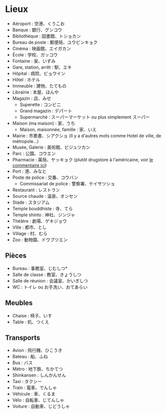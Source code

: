# Lieux

- Aéroport : 空港、くうこお
- Banque : 銀行、グンコウ
- Bibliothèque : 図書館、トショカン
- Bureau de poste : 郵便局、ユウビンキョク
- Cinéma : 映画館、エイガカン
- École : 学校、ガッコウ
- Fontaine : 泉、いずみ
- Gare, station, arrêt : 駅、エキ
- Hôpital : 病院、ビョウイン
- Hôtel : ホテル
- Immeuble : 建物、たてもの
- Librairie : 本屋、ほんや
- Magazin : 店、みせ
  - Superette : コンビニ
  - Grand magazin : デパート
  - Supermarché : スーパーマーケット ou plus simplement スーパー
- Maison (ma maison) : 家、うち
  - Maison, maisonnée, famille : 家、いえ
- Mairie : 市悪書、シアクショ (Il y a d'autres mots comme Hotel de ville, de métropole...)
- Musée, Galerie : 美術館、ビジュツカン
- Parc : 公園、コウエン
- Pharmacie : 薬局、ヤッキョク (plutôt drugstore à l'américaine, voir [le commentaire ici](https://www.youtube.com/watch?v=hKKyDpSZ4HA))
- Port : 港、みなと
- Poste de police : 交番、コウバン
  - Commissariat de police : 警察署、ケイサツショ
- Restaurant : レストラン
- Source chaude : 温泉、オンセン
- Stade : スタジアム
- Temple bouddhiste : 寺、てら
- Temple shinto : 神社、ジンジャ
- Théâtre : 劇場、ゲキジョウ
- Ville : 都市、とし
- Village : 村、むら
- Zoo : 動物園、ドウブツエン

## Pièces

- Bureau : 事務室、じむしつ*
- Salle de classe : 教室、きょうしつ
- Salle de réunion : 会議室、かいぎしつ
- WC : トイレ ou お手洗い、おてあらい

## Meubles

- Chaise : 椅子、いす
- Table : 机、つくえ

## Transports

- Avion : 飛行機、ひこうき
- Bateau : 船、ふね
- Bus : バス
- Métro : 地下鉄、ちかてつ
- Shinkansen : しんかんせん
- Taxi : タクシー
- Train : 電車、でんしゃ
- Véhicule : 車、くるま
- Vélo : 自転車、じてんしゃ
- Voiture : 自動車、じどうしゃ
